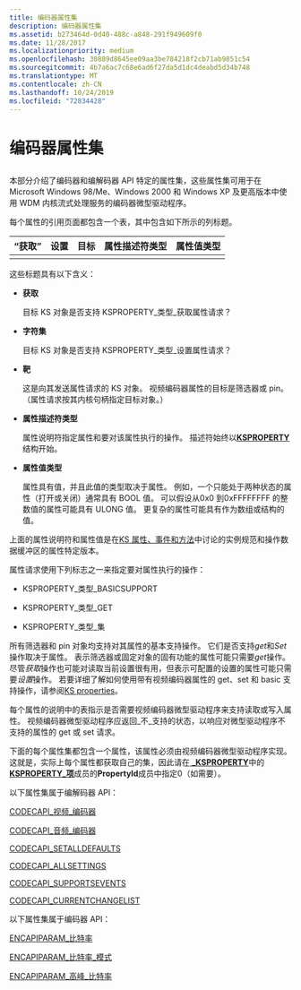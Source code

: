 ```yaml
---
title: 编码器属性集
description: 编码器属性集
ms.assetid: b273464d-0d40-488c-a848-291f949609f0
ms.date: 11/28/2017
ms.localizationpriority: medium
ms.openlocfilehash: 30889d8645ee09aa3be784218f2cb71ab9851c54
ms.sourcegitcommit: 4b7a6ac7c68e6ad6f27da5d1dc4deabd5d34b748
ms.translationtype: MT
ms.contentlocale: zh-CN
ms.lasthandoff: 10/24/2019
ms.locfileid: "72834428"
---
```

# <a name="encoder-property-sets"></a>编码器属性集


## <span id="ddk_encoder_property_sets_ks"></span><span id="DDK_ENCODER_PROPERTY_SETS_KS"></span>


本部分介绍了编码器和编解码器 API 特定的属性集，这些属性集可用于在 Microsoft Windows 98/Me、Windows 2000 和 Windows XP 及更高版本中使用 WDM 内核流式处理服务的编码器微型驱动程序。

每个属性的引用页面都包含一个表，其中包含如下所示的列标题。


| “获取” | 设置 | 目标 | 属性描述符类型 | 属性值类型 |
|-----|-----|--------|--------------------------|---------------------|
|     |     |        |                          |                     |

这些标题具有以下含义：

-   **获取**

    目标 KS 对象是否支持 KSPROPERTY\_类型\_获取属性请求？

-   **字符集**

    目标 KS 对象是否支持 KSPROPERTY\_类型\_设置属性请求？

-   **靶**

    这是向其发送属性请求的 KS 对象。 视频编码器属性的目标是筛选器或 pin。 （属性请求按其内核句柄指定目标对象。）

-   **属性描述符类型**

    属性说明符指定属性和要对该属性执行的操作。 描述符始终以[**KSPROPERTY**](https://docs.microsoft.com/windows-hardware/drivers/ddi/ks/ns-ks-ksidentifier)结构开始。

-   **属性值类型**

    属性具有值，并且此值的类型取决于属性。 例如，一个只能处于两种状态的属性（打开或关闭）通常具有 BOOL 值。 可以假设从0x0 到0xFFFFFFFF 的整数值的属性可能具有 ULONG 值。 更复杂的属性可能具有作为数组或结构的值。

上面的属性说明符和属性值是在[KS 属性、事件和方法](https://docs.microsoft.com/windows-hardware/drivers/stream/ks-properties--events--and-methods)中讨论的实例规范和操作数据缓冲区的属性特定版本。

属性请求使用下列标志之一来指定要对属性执行的操作：

-   KSPROPERTY\_类型\_BASICSUPPORT

-   KSPROPERTY\_类型\_GET

-   KSPROPERTY\_类型\_集

所有筛选器和 pin 对象均支持对其属性的基本支持操作。 它们是否支持*get*和*Set*操作取决于属性。 表示筛选器或固定对象的固有功能的属性可能只需要*get*操作。 尽管*获取*操作也可能对读取当前设置很有用，但表示可配置的设置的属性可能只需要*设置*操作。 若要详细了解如何使用带有视频编码器属性的 get、set 和 basic 支持操作，请参阅[KS properties](https://docs.microsoft.com/windows-hardware/drivers/stream/ks-properties)。

每个属性的说明中的表指示是否需要视频编码器微型驱动程序来支持读取或写入属性。 视频编码器微型驱动程序应返回\_不\_支持的状态，以响应对微型驱动程序不支持的属性的 get 或 set 请求。

下面的每个属性集都包含一个属性，该属性必须由视频编码器微型驱动程序实现。 这就是，实际上每个属性都获取自己的集，因此请在[ **\_KSPROPERTY**](https://docs.microsoft.com/windows-hardware/drivers/ddi/ks/ns-ks-ksproperty_set)中的[**KSPROPERTY\_项**](https://docs.microsoft.com/windows-hardware/drivers/ddi/ks/ns-ks-ksproperty_item)成员的**PropertyId**成员中指定0（如需要）。

以下属性集属于编解码器 API：

[CODECAPI\_视频\_编码器](codecapi-video-encoder.md)

[CODECAPI\_音频\_编码器](codecapi-audio-encoder.md)

[CODECAPI\_SETALLDEFAULTS](codecapi-setalldefaults.md)

[CODECAPI\_ALLSETTINGS](codecapi-allsettings.md)

[CODECAPI\_SUPPORTSEVENTS](codecapi-supportsevents.md)

[CODECAPI\_CURRENTCHANGELIST](codecapi-currentchangelist.md)

以下属性集属于编码器 API：

[ENCAPIPARAM\_比特率](encapiparam-bitrate.md)

[ENCAPIPARAM\_比特率\_模式](encapiparam-bitrate-mode.md)

[ENCAPIPARAM\_高峰\_比特率](encapiparam-peak-bitrate.md)

 

 





